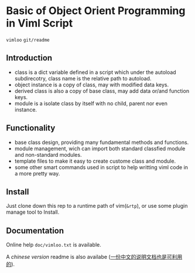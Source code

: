# Basic of Object Orient Programming in Viml Script
`vimloo` `git/readme`

## Introduction

* class is a dict variable defined in a script which under the autoload
  subdirecotry, class name is the relative path to autoload.
* object instance is a copy of class, may with modified data keys.
* derived class is also a copy of base class, may add data or/and function
  keys.
* module is a isolate class by itself with no child, parent nor even instance.

## Functionality

* base class design, providing many fundamental methods and functions.
* module management, wich can import both standard classfied module and non-standard
  modules.
* template files to make it easy to create custome class and module.
* some other smart commands used in script to help writting viml code in a more
  pretty way.

## Install

Just clone down this rep to a runtime path of vim(`&rtp`), or use some plugin
manage tool to Install.

## Documentation

Online help `doc/vimloo.txt` is available.

A _chinese version_ readme is also availabe
([一份中文的说明文档也是可利用的](readme-zh.md)).
